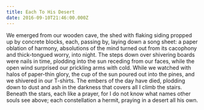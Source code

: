 ```yaml
---
title: Each To His Desert
date: 2016-09-10T21:46:00.000Z
---
```

We emerged from our wooden cave, the shed with flaking siding propped up by concrete blocks, each, passing by, laying down a song sheet: a paper oblation of harmony, absolutions of the mind turned out from its cacophony and thick-tongued worry, into night. The steps down over shivering boards were nails in time, plodding into the sun receding from our faces, while the open wind surprised our prickling arms with cold. While we watched with halos of paper-thin glory, the cup of the sun poured out into the pines, and we shivered in our T-shirts. The embers of the day have died, plodding down to dust and ash in the darkness that covers all I climb the stairs. Beneath the stars, each like a prayer, for I do not know what names other souls see above; each constellation a hermit, praying in a desert all his own.